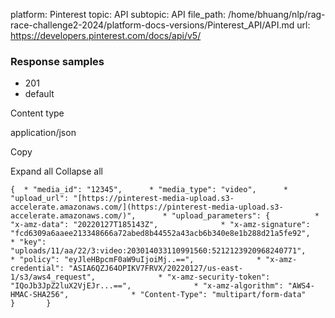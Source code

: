 platform: Pinterest
topic: API
subtopic: API
file_path: /home/bhuang/nlp/rag-race-challenge2-2024/platform-docs-versions/Pinterest_API/API.md
url: https://developers.pinterest.com/docs/api/v5/

### Response samples

* 201
* default

Content type

application/json

Copy

Expand all Collapse all

`{  * "media_id": "12345",      * "media_type": "video",      * "upload_url": "[https://pinterest-media-upload.s3-accelerate.amazonaws.com/](https://pinterest-media-upload.s3-accelerate.amazonaws.com/)",      * "upload_parameters": {          * "x-amz-data": "20220127T185143Z",              * "x-amz-signature": "fcd6309a6aaee213348666a72abed8b44552a43acb6b340e8e1b288d21a5fe92",              * "key": "uploads/11/aa/22/3:video:203014033110991560:5212123920968240771",              * "policy": "eyJleHBpcmF0aW9uIjoiMj..==",              * "x-amz-credential": "ASIA6QZJ64OPIKV7FRVX/20220127/us-east-1/s3/aws4_request",              * "x-amz-security-token": "IQoJb3JpZ2luX2VjEJr...==",              * "x-amz-algorithm": "AWS4-HMAC-SHA256",              * "Content-Type": "multipart/form-data"                   }       }`